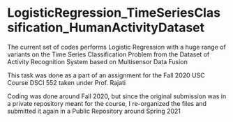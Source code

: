# LogisticRegression_TimeSeriesClassification_HumanActivityDataset

The current set of codes performs Logistic Regression with a huge range of variants on the Time Series Classification Problem from the Dataset of Activity Recognition System based on Multisensor Data Fusion

This task was done as a part of an assignment for the Fall 2020 USC Course DSCI 552 taken under Prof. Rajati

Coding was done around Fall 2020, but since the original submission was in a private repository meant for the course, I re-organized the files and submitted it again in a Public Repository around Spring 2021
